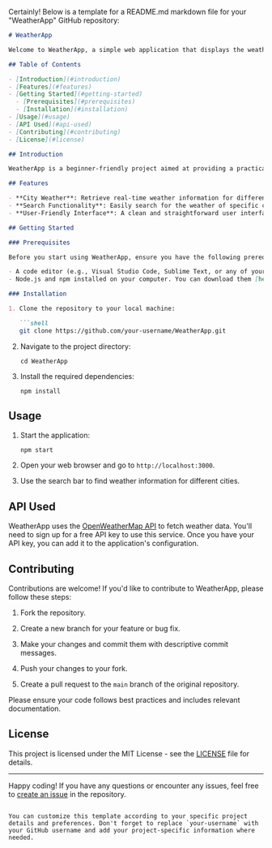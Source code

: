 Certainly! Below is a template for a README.md markdown file for your "WeatherApp" GitHub repository:

```markdown
# WeatherApp

Welcome to WeatherApp, a simple web application that displays the weather of different cities. This project is designed to help you learn about working with APIs and fetching weather data from external sources.

## Table of Contents

- [Introduction](#introduction)
- [Features](#features)
- [Getting Started](#getting-started)
  - [Prerequisites](#prerequisites)
  - [Installation](#installation)
- [Usage](#usage)
- [API Used](#api-used)
- [Contributing](#contributing)
- [License](#license)

## Introduction

WeatherApp is a beginner-friendly project aimed at providing a practical introduction to working with APIs. With this application, you can search for the weather conditions of various cities around the world. It's a great way to start your journey into web development and API integration.

## Features

- **City Weather**: Retrieve real-time weather information for different cities.
- **Search Functionality**: Easily search for the weather of specific cities.
- **User-Friendly Interface**: A clean and straightforward user interface for a seamless experience.

## Getting Started

### Prerequisites

Before you start using WeatherApp, ensure you have the following prerequisites in place:

- A code editor (e.g., Visual Studio Code, Sublime Text, or any of your choice).
- Node.js and npm installed on your computer. You can download them [here](https://nodejs.org/).

### Installation

1. Clone the repository to your local machine:

   ```shell
   git clone https://github.com/your-username/WeatherApp.git
   ```

2. Navigate to the project directory:

   ```shell
   cd WeatherApp
   ```

3. Install the required dependencies:

   ```shell
   npm install
   ```

## Usage

1. Start the application:

   ```shell
   npm start
   ```

2. Open your web browser and go to `http://localhost:3000`.

3. Use the search bar to find weather information for different cities.

## API Used

WeatherApp uses the [OpenWeatherMap API](https://openweathermap.org/) to fetch weather data. You'll need to sign up for a free API key to use this service. Once you have your API key, you can add it to the application's configuration.

## Contributing

Contributions are welcome! If you'd like to contribute to WeatherApp, please follow these steps:

1. Fork the repository.

2. Create a new branch for your feature or bug fix.

3. Make your changes and commit them with descriptive commit messages.

4. Push your changes to your fork.

5. Create a pull request to the `main` branch of the original repository.

Please ensure your code follows best practices and includes relevant documentation.

## License

This project is licensed under the MIT License - see the [LICENSE](LICENSE) file for details.

---

Happy coding! If you have any questions or encounter any issues, feel free to [create an issue](https://github.com/your-username/WeatherApp/issues) in the repository.
```

You can customize this template according to your specific project details and preferences. Don't forget to replace `your-username` with your GitHub username and add your project-specific information where needed.
